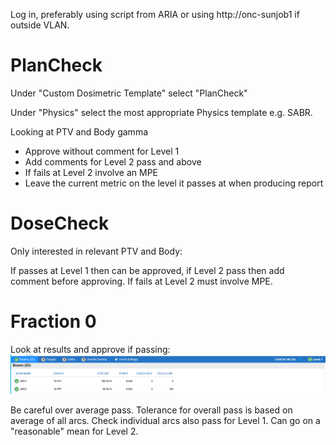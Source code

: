 Log in, preferably using script from ARIA or using http://onc-sunjob1 if outside VLAN.

# PlanCheck

Under "Custom Dosimetric Template" select "PlanCheck"

Under "Physics" select the most appropriate Physics template e.g. SABR.



Looking at PTV and Body gamma
- Approve without comment for Level 1
- Add comments for Level 2 pass and above
- If fails at Level 2 involve an MPE
- Leave the current metric on the level it passes at when producing report

# DoseCheck

Only interested in relevant PTV and Body:



If passes at Level 1 then can be approved, if Level 2 pass then add comment before approving. If fails at Level 2 must involve MPE.
# Fraction 0

Look at results and approve if passing:
![](Pasted%20image%2020240102132742.png)

Be careful over average pass. Tolerance for overall pass is based on average of all arcs. Check individual arcs also pass for Level 1. Can go on a "reasonable" mean for Level 2.